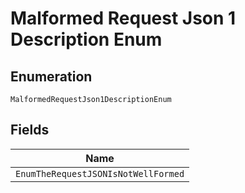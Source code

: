 
# Malformed Request Json 1 Description Enum

## Enumeration

`MalformedRequestJson1DescriptionEnum`

## Fields

| Name |
|  --- |
| `EnumTheRequestJSONIsNotWellFormed` |

